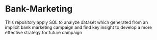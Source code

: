 # Bank-Marketing
This repository apply SQL to analyze dataset which generated from an implicit bank marketing campaign and find key insight to develop a more effective strategy for future campaign
